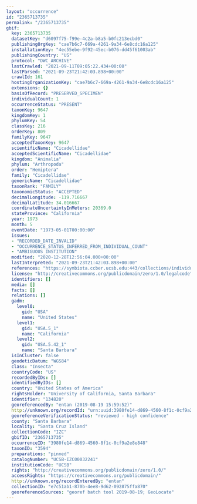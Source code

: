 ```yaml
---
layout: "occurrence"
id: "2365713735"
permalink: "/2365713735"
gbif:
  key: 2365713735
  datasetKey: "d6097f75-f99e-4c2a-b8a5-b0fc213ecbd0"
  publishingOrgKey: "cae7b6c7-669a-4261-9a34-6e8cdc16a125"
  installationKey: "4ec55ebe-9f92-45ec-b076-dd45f61003ab"
  publishingCountry: "US"
  protocol: "DWC_ARCHIVE"
  lastCrawled: "2021-09-11T09:05:22.434+00:00"
  lastParsed: "2021-09-23T21:42:03.898+00:00"
  crawlId: 161
  hostingOrganizationKey: "cae7b6c7-669a-4261-9a34-6e8cdc16a125"
  extensions: {}
  basisOfRecord: "PRESERVED_SPECIMEN"
  individualCount: 1
  occurrenceStatus: "PRESENT"
  taxonKey: 9647
  kingdomKey: 1
  phylumKey: 54
  classKey: 216
  orderKey: 809
  familyKey: 9647
  acceptedTaxonKey: 9647
  scientificName: "Cicadellidae"
  acceptedScientificName: "Cicadellidae"
  kingdom: "Animalia"
  phylum: "Arthropoda"
  order: "Hemiptera"
  family: "Cicadellidae"
  genericName: "Cicadellidae"
  taxonRank: "FAMILY"
  taxonomicStatus: "ACCEPTED"
  decimalLongitude: -119.716667
  decimalLatitude: 34.016667
  coordinateUncertaintyInMeters: 20369.0
  stateProvince: "California"
  year: 1973
  month: 5
  eventDate: "1973-05-01T00:00:00"
  issues:
  - "RECORDED_DATE_INVALID"
  - "OCCURRENCE_STATUS_INFERRED_FROM_INDIVIDUAL_COUNT"
  - "AMBIGUOUS_INSTITUTION"
  modified: "2020-12-28T12:56:04.000+00:00"
  lastInterpreted: "2021-09-23T21:42:03.898+00:00"
  references: "https://symbiota.ccber.ucsb.edu:443/collections/individual/index.php?occid=134820"
  license: "http://creativecommons.org/publicdomain/zero/1.0/legalcode"
  identifiers: []
  media: []
  facts: []
  relations: []
  gadm:
    level0:
      gid: "USA"
      name: "United States"
    level1:
      gid: "USA.5_1"
      name: "California"
    level2:
      gid: "USA.5.42_1"
      name: "Santa Barbara"
  isInCluster: false
  geodeticDatum: "WGS84"
  class: "Insecta"
  countryCode: "US"
  recordedByIDs: []
  identifiedByIDs: []
  country: "United States of America"
  rightsHolder: "University of California, Santa Barbara"
  identifier: "134820"
  georeferencedBy: "entan (2019-08-19 15:59:52)"
  http://unknown.org/recordId: "urn:uuid:3980fe14-d869-4560-8f1c-0cf9a2e8e848"
  georeferenceVerificationStatus: "reviewed - high confidence"
  county: "Santa Barbara"
  locality: "Santa Cruz Island"
  collectionCode: "IZC"
  gbifID: "2365713735"
  occurrenceID: "3980fe14-d869-4560-8f1c-0cf9a2e8e848"
  taxonID: "3594"
  preparations: "pinned"
  catalogNumber: "UCSB-IZC00032241"
  institutionCode: "UCSB"
  rights: "http://creativecommons.org/publicdomain/zero/1.0/"
  accessRights: "https://creativecommons.org/publicdomain/"
  http://unknown.org/recordEnteredBy: "entan"
  collectionID: "e7c51ab1-870b-4ee8-9d62-092875ffa870"
  georeferenceSources: "georef batch tool 2019-08-19; GeoLocate"
---
```

